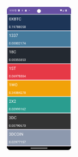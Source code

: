 <p align="center">
  <img src="https://github.com/meliskarci/CryptoCurrencyApp/blob/master/Screen.png?raw=true" width="150" />
</p>
